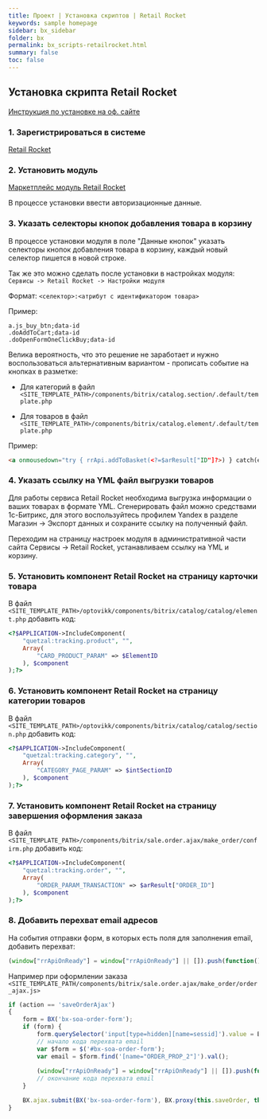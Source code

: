 ```yaml
---
title: Проект | Установка скриптов | Retail Rocket
keywords: sample homepage
sidebar: bx_sidebar
folder: bx
permalink: bx_scripts-retailrocket.html
summary: false
toc: false
---
```


## Установка скрипта Retail Rocket

[Инструкция по установке на оф. сайте](https://studioratio.ru/retailrocket/)

### 1. Зарегистрироваться в системе

[Retail Rocket](https://my.retailrocket.ru/PartnerAccount/Create)

### 2. Установить модуль

[Маркетплейс модуль Retail Rocket](http://marketplace.1c-bitrix.ru/solutions/quetzal.retailrocket/)

В процессе установки ввести авторизационные данные.

### 3. Указать селекторы кнопок добавления товара в корзину

В процессе установки модуля в поле "Данные кнопок" указать селекторы кнопок добавления товара в корзину, каждый новый селектор пишется в новой строке.

Так же это можно сделать после установки в настройках модуля: `Сервисы -> Retail Rocket -> Настройки модуля`

Формат: `<селектор>:<атрибут с идентификатором товара>`

Пример:

```
a.js_buy_btn;data-id
.doAddToCart;data-id
.doOpenFormOneClickBuy;data-id
```

Велика вероятность, что это решение не заработает и нужно воспользоваться альтернативным вариантом - прописать событие на кнопках в разметке:

* Для категорий в файл `<SITE_TEMPLATE_PATH>/components/bitrix/catalog.section/.default/template.php`

* Для товаров в файл `<SITE_TEMPLATE_PATH>/components/bitrix/catalog.element/.default/template.php`

Пример:

```html
<a onmousedown="try { rrApi.addToBasket(<?=$arResult["ID"]?>) } catch(e) {}">В корзину</a>
```

### 4. Указать ссылку на YML файл выгрузки товаров

Для работы сервиса Retail Rocket необходима выгрузка информации о ваших товарах в формате YML. Сгенерировать файл можно средствами 1с-Битрикс, для этого воспользуйтесь профилем Yandex в разделе Магазин → Экспорт данных и сохраните ссылку на полученный файл.

Переходим на страницу настроек модуля в административной части сайта Сервисы → Retail Rocket, устанавливаем ссылку на YML и корзину. 

### 5. Установить компонент Retail Rocket на страницу карточки товара

В файл `<SITE_TEMPLATE_PATH>/optovikk/components/bitrix/catalog/catalog/element.php` добавить код:

```php
<?$APPLICATION->IncludeComponent(
    "quetzal:tracking.product", "",
    Array(
        "CARD_PRODUCT_PARAM" => $ElementID
    ), $component
);?>
```

### 6. Установить компонент Retail Rocket на страницу категории товаров

В файл `<SITE_TEMPLATE_PATH>/optovikk/components/bitrix/catalog/catalog/section.php` добавить код:

```php
<?$APPLICATION->IncludeComponent(
    "quetzal:tracking.category", "",
    Array(
        "CATEGORY_PAGE_PARAM" => $intSectionID
    ), $component
);?>
```

### 7. Установить компонент Retail Rocket на страницу завершения оформления заказа

В файл `<SITE_TEMPLATE_PATH>/components/bitrix/sale.order.ajax/make_order/confirm.php` добавить код:

```php
<?$APPLICATION->IncludeComponent(
    "quetzal:tracking.order", "",
    Array(
        "ORDER_PARAM_TRANSACTION" => $arResult["ORDER_ID"]
    ), $component
);?>
```

### 8. Добавить перехват email адресов

На события отправки форм, в которых есть поля для заполнения email, добавить перехват:

```js
(window["rrApiOnReady"] = window["rrApiOnReady"] || []).push(function() { rrApi.setEmail(<email>);	});
```

Например при оформлении заказа `<SITE_TEMPLATE_PATH/components/bitrix/sale.order.ajax/make_order/order_ajax.js>`

```js
if (action == 'saveOrderAjax')
{
	form = BX('bx-soa-order-form');
	if (form) {
		form.querySelector('input[type=hidden][name=sessid]').value = BX.bitrix_sessid();
		// начало кода перехвата email
		var $form = $('#bx-soa-order-form');
		var email = $form.find('[name="ORDER_PROP_2"]').val();
		
		(window["rrApiOnReady"] = window["rrApiOnReady"] || []).push(function() { rrApi.setEmail(email);	});
		// окончание кода перехвата email
	}

	BX.ajax.submit(BX('bx-soa-order-form'), BX.proxy(this.saveOrder, this));
}
```
